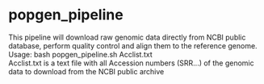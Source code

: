 # popgen_pipeline

This pipeline will download raw genomic data directly from NCBI public database, perform quality control and align them to the reference genome.  <br />
Usage: bash popgen_pipeline.sh Acclist.txt  <br />
Acclist.txt is a text file with all Accession numbers (SRR...) of the genomic data to download from the NCBI public archive

